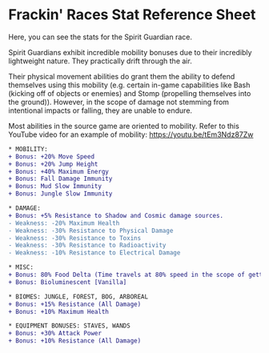 # Frackin' Races Stat Reference Sheet

Here, you can see the stats for the Spirit Guardian race.

Spirit Guardians exhibit incredible mobility bonuses due to their incredibly lightweight nature. They practically drift through the air.

Their physical movement abilities do grant them the ability to defend themselves using this mobility (e.g. certain in-game capabilities like Bash (kicking off of objects or enemies) and Stomp (propelling themselves into the ground)). However, in the scope of damage not stemming from intentional impacts or falling, they are unable to endure.

Most abilities in the source game are oriented to mobility. Refer to this YouTube video for an example of mobility: https://youtu.be/tEm3Ndz87Zw

```diff
* MOBILITY:
+ Bonus: +20% Move Speed
+ Bonus: +20% Jump Height
+ Bonus: +40% Maximum Energy
+ Bonus: Fall Damage Immunity
+ Bonus: Mud Slow Immunity
+ Bonus: Jungle Slow Immunity

* DAMAGE:
+ Bonus: +5% Resistance to Shadow and Cosmic damage sources.
- Weakness: -20% Maximum Health
- Weakness: -30% Resistance to Physical Damage
- Weakness: -30% Resistance to Toxins
- Weakness: -30% Resistance to Radioactivity
- Weakness: -10% Resistance to Electrical Damage

* MISC:
+ Bonus: 80% Food Delta (Time travels at 80% speed in the scope of getting hungry)
+ Bonus: Bioluminescent [Vanilla]

* BIOMES: JUNGLE, FOREST, BOG, ARBOREAL
+ Bonus: +15% Resistance (All Damage)
+ Bonus: +10% Maximum Health

* EQUIPMENT BONUSES: STAVES, WANDS
+ Bonus: +30% Attack Power 
+ Bonus: +10% Resistance (All Damage)
```
